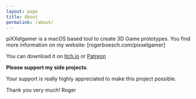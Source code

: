 ```yaml
---
layout: page
title: About
permalink: /about/
---
```


piXXelgamer is a macOS based tool to create 3D Game prototypes.
You find more information on my website: [rogerboesch.com/pixxelgamer]

You can download it on [Itch.io](https://rogerboesch.itch.io/pixxelgamer) or [Patreon](https://www.patreon.com/rogerboesch)

**Please support my side projects**.

Your support is really highly appreciated to make this project possible.

Thank you very much! Roger
